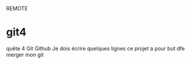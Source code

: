 REMOTE
# git4
quête 4 Git Github
Je dois écrire quelques lignes 
ce projet a pour but dfe merger mon git

